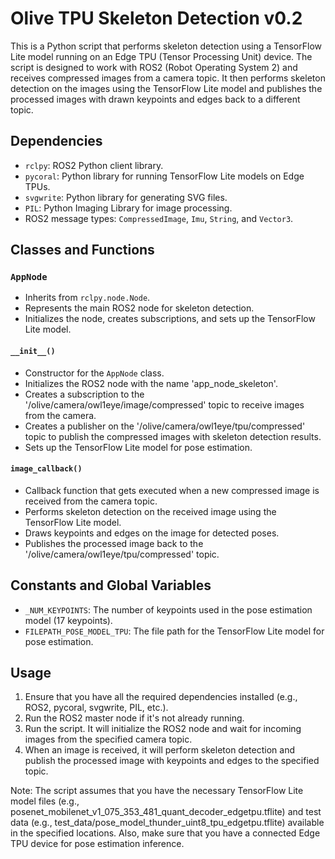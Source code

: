 # Olive TPU Skeleton Detection v0.2

This is a Python script that performs skeleton detection using a TensorFlow Lite model running on an Edge TPU (Tensor Processing Unit) device. The script is designed to work with ROS2 (Robot Operating System 2) and receives compressed images from a camera topic. It then performs skeleton detection on the images using the TensorFlow Lite model and publishes the processed images with drawn keypoints and edges back to a different topic.

## Dependencies

- `rclpy`: ROS2 Python client library.
- `pycoral`: Python library for running TensorFlow Lite models on Edge TPUs.
- `svgwrite`: Python library for generating SVG files.
- `PIL`: Python Imaging Library for image processing.
- ROS2 message types: `CompressedImage`, `Imu`, `String`, and `Vector3`.

## Classes and Functions

### `AppNode`

- Inherits from `rclpy.node.Node`.
- Represents the main ROS2 node for skeleton detection.
- Initializes the node, creates subscriptions, and sets up the TensorFlow Lite model.

#### `__init__()`

- Constructor for the `AppNode` class.
- Initializes the ROS2 node with the name 'app_node_skeleton'.
- Creates a subscription to the '/olive/camera/owl1eye/image/compressed' topic to receive images from the camera.
- Creates a publisher on the '/olive/camera/owl1eye/tpu/compressed' topic to publish the compressed images with skeleton detection results.
- Sets up the TensorFlow Lite model for pose estimation.

#### `image_callback()`

- Callback function that gets executed when a new compressed image is received from the camera topic.
- Performs skeleton detection on the received image using the TensorFlow Lite model.
- Draws keypoints and edges on the image for detected poses.
- Publishes the processed image back to the '/olive/camera/owl1eye/tpu/compressed' topic.

## Constants and Global Variables

- `_NUM_KEYPOINTS`: The number of keypoints used in the pose estimation model (17 keypoints).
- `FILEPATH_POSE_MODEL_TPU`: The file path for the TensorFlow Lite model for pose estimation.

## Usage

1. Ensure that you have all the required dependencies installed (e.g., ROS2, pycoral, svgwrite, PIL, etc.).
2. Run the ROS2 master node if it's not already running.
3. Run the script. It will initialize the ROS2 node and wait for incoming images from the specified camera topic.
4. When an image is received, it will perform skeleton detection and publish the processed image with keypoints and edges to the specified topic.

Note: The script assumes that you have the necessary TensorFlow Lite model files (e.g., posenet_mobilenet_v1_075_353_481_quant_decoder_edgetpu.tflite) and test data (e.g., test_data/pose_model_thunder_uint8_tpu_edgetpu.tflite) available in the specified locations. Also, make sure that you have a connected Edge TPU device for pose estimation inference.
